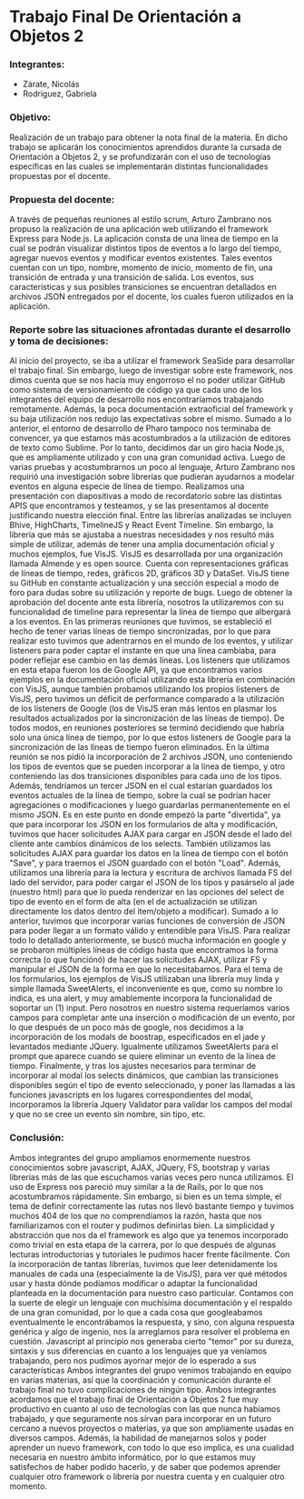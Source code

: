 # Trabajo Final De Orientación a Objetos 2

### Integrantes:

* Zárate, Nicolás
* Rodriguez, Gabriela

### Objetivo:

Realización de un trabajo para obtener la nota final de la materia. En dicho trabajo se aplicarán los conocimientos aprendidos durante la cursada de Orientación a Objetos 2, y se profundizarán con el uso de tecnologías específicas en las cuales se implementarán distintas funcionalidades propuestas por el docente.

### Propuesta del docente:

A través de pequeñas reuniones al estilo scrum, Arturo Zambrano nos propuso la realización de una aplicación web utilizando el framework Express para Node.js. La aplicación consta de una línea de tiempo en la cual se podrán visualizar distintos tipos de eventos a lo largo del tiempo, agregar nuevos eventos y modificar eventos existentes. Tales eventos cuentan con un tipo, nombre, momento de inicio, momento de fin, una transición de entrada y una transición de salida. Los eventos, sus características y sus posibles transiciones se encuentran detallados en archivos JSON entregados por el docente, los cuales fueron utilizados en la aplicación.


### Reporte sobre las situaciones afrontadas durante el desarrollo y toma de decisiones:

Al inicio del proyecto, se iba a utilizar el framework SeaSide para desarrollar el trabajo final. Sin embargo, luego de investigar sobre este framework, nos dimos cuenta que se nos hacía muy engorroso el no poder utilizar GitHub como sistema de versionamiento de código ya que cada uno de los integrantes del equipo de desarrollo nos encontraríamos trabajando remotamente. Además, la poca documentación extraoficial del framework y su baja utilización nos redujo las expectativas sobre el mismo. Sumado a lo anterior, el entorno de desarrollo de Pharo tampoco nos terminaba de convencer, ya que estamos más acostumbrados a la utilización de editores de texto como Sublime. Por lo tanto, decidimos dar un giro hacia Node.js, que es ampliamente utilizado y con una gran comunidad activa.
Luego de varias pruebas y acostumbrarnos un poco al lenguaje, Arturo Zambrano nos requirió una investigación sobre librerías que pudieran ayudarnos a modelar eventos en alguna especie de línea de tiempo. Realizamos una presentación con diapositivas a modo de recordatorio sobre las distintas APIS que encontramos y testeamos, y se las presentamos al docente justificando nuestra elección final. Entre las librerías analizadas se incluyen Bhive, HighCharts, TimelineJS y React Event Timeline. Sin embargo, la librería que más se ajustaba a nuestras necesidades y nos resultó más simple de utilizar, además de tener una amplia documentación oficial y muchos ejemplos, fue VisJS. 
VisJS es desarrollada por una organización llamada Almende y es open source. Cuenta con representaciones gráficas de líneas de tiempo, redes, gráficos 2D, gráficos 3D y DataSet. VisJS tiene su GitHub en constante actualización y una sección especial a modo de foro para dudas sobre su utilización y reporte de bugs.
Luego de obtener la aprobación del docente ante esta librería, nosotros la utilizaremos con su funcionalidad de timeline para representar la línea de tiempo que albergará a los eventos.
En las primeras reuniones que tuvimos, se estableció el hecho de tener varias líneas de tiempo sincronizadas, por lo que para realizar esto tuvimos que adentrarnos en el mundo de los eventos, y utilizar listeners para poder captar el instante en que una línea cambiaba, para poder reflejar ese cambio en las demás líneas. Los listeners que utilizamos en esta etapa fueron los de Google API, ya que encontramos varios ejemplos en la documentación oficial utilizando esta librería en combinación con VisJS, aunque también probamos utilizando los propios listeners de VisJS, pero tuvimos un déficit de performance comparado a la utilización de los listeners de Google (los de VisJS eran más lentos en plasmar los resultados actualizados por la sincronización de las líneas de tiempo). De todos modos, en reuniones posteriores se terminó decidiendo que habría solo una única línea de tiempo, por lo que estos listeners de Google para la sincronización de las líneas de tiempo fueron eliminados.
En la última reunión se nos pidió la incorporación de 2 archivos JSON, uno conteniendo los tipos de eventos que se pueden incorporar a la línea de tiempo, y otro conteniendo las dos transiciones disponibles para cada uno de los tipos. Además, tendríamos un tercer JSON en el cual estarían guardados los eventos actuales de la línea de tiempo, sobre la cual se podrían hacer agregaciones o modificaciones y luego guardarlas permanentemente en el mismo JSON. Es en este punto en donde empezó la parte "divertida", ya que para incorporar los JSON en los formularios de alta y modificación, tuvimos que hacer solicitudes AJAX para cargar en JSON desde el lado del cliente ante cambios dinámicos de los selects. También utilizamos las solicitudes AJAX para guardar los datos en la línea de tiempo con el botón "Save", y para traernos el JSON guardado con el botón "Load". Además, utilizamos una librería para la lectura y escritura de archivos llamada FS del lado del servidor, para poder cargar el JSON de los tipos y pasárselo al jade (nuestro html) para que lo pueda renderizar en las opciones del select de tipo de evento en el form de alta (en el de actualización se utilizan directamente los datos dentro del item/objeto a modificar). Sumado a lo anterior, tuvimos que incorporar varias funciones de conversión de JSON para poder llegar a un formato válido y entendible para VisJS.
Para realizar todo lo detallado anteriormente, se buscó mucha información en google y se probaron múltiples líneas de código hasta que encontramos la forma correcta (o que funciónó) de hacer las solicitudes AJAX, utilizar FS y manipular el JSON de la forma en que lo necesitabamos.
Para el tema de los formularios, los ejemplos de VisJS utilizaban una librería muy linda y simple llamada SweetAlerts, el inconveniente es que, como su nombre lo indica, es una alert, y muy amablemente incorpora la funcionalidad de soportar un (1) input. Pero nosotros en nuestro sistema requeríamos varios campos para completar ante una inserción o modificación de un evento, por lo que después de un poco más de google, nos decidimos a la incorporación de los modals de boostrap, especificados en el jade y levantados mediante JQuery. Igualmente utilizamos SweetAlerts para el prompt que aparece cuando se quiere eliminar un evento de la línea de tiempo.
Finalmente, y tras los ajustes necesarios para terminar de incorporar al modal los selects dinámicos, que cambian las transiciones disponibles según el tipo de evento seleccionado, y poner las llamadas a las funciones javascripts en los lugares correspondientes del modal, incorporamos la librería Jquery Validator para validar los campos del modal y que no se cree un evento sin nombre, sin tipo, etc.

### Conclusión:

Ambos integrantes del grupo ampliamos enormemente nuestros conocimientos sobre javascript, AJAX, JQuery, FS, bootstrap y varias librerías más de las que escuchamos varias veces pero nunca utilizamos. El uso de Express nos pareció muy similar a la de Rails, por lo que nos acostumbramos rápidamente. Sin embargo, si bien es un tema simple, el tema de definir correctamente las rutas nos llevó bastante tiempo y tuvimos muchos 404 de los que no comprendíamos la razón, hasta que nos familiarizamos con el router y pudimos definirlas bien. La simplicidad y abstracción que nos da el framework es algo que ya tenemos incorporado como trivial en esta etapa de la carrera, por lo que después de algunas lecturas introductorias y tutoriales le pudimos hacer frente fácilmente. Con la incorporación de tantas librerías, tuvimos que leer detenidamente los manuales de cada una (especialmente la de VisJS), para ver qué métodos usar y hasta dónde podíamos modificar o adaptar la funcionalidad planteada en la documentación para nuestro caso particular. Contamos con la suerte de elegir un lenguaje con muchísima documentación y el respaldo de una gran comunidad, por lo que a cada cosa que googleabamos eventualmente le encontrábamos la respuesta, y sino, con alguna respuesta genérica y algo de ingenio, nos la arreglamos para resolver el problema en cuestión. Javascript al principio nos generaba cierto "temor" por su dureza, sintaxis y sus diferencias en cuanto a los lenguajes que ya veníamos trabajando, pero nos pudimos ayornar mejor de lo esperado a sus características
Ambos integrantes del grupo venimos trabajando en equipo en varias materias, así que la coordinación y comunicación durante el trabajo final no tuvo complicaciones de ningún tipo. Ambos integrantes acordamos que el trabajo final de Orientación a Objetos 2 fue muy productivo en cuanto al uso de tecnologías con las que nunca habíamos trabajado, y que seguramente nos sirvan para incorporar en un futuro cercano a nuevos proyectos o materias, ya que son ampliamente usadas en diversos campos. Además, la habilidad de manejarnos solos y poder aprender un nuevo framework, con todo lo que eso implica, es una cualidad necesaria en nuestro ámbito informático, por lo que estamos muy satisfechos de haber podido hacerlo, y de saber que podemos aprender cualquier otro framework o librería por nuestra cuenta y en cualquier otro momento.